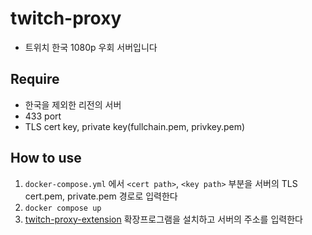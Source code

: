 # twitch-proxy

- 트위치 한국 1080p 우회 서버입니다

## Require
- 한국을 제외한 리전의 서버
- 433 port
- TLS cert key, private key(fullchain.pem, privkey.pem)

## How to use

1. `docker-compose.yml` 에서 `<cert path>`, `<key path>` 부분을 서버의 TLS cert.pem, private.pem 경로로 입력한다
2. `docker compose up`
3. [twitch-proxy-extension](https://github.com/stupidJoon/twitch-proxy-extension) 확장프로그램을 설치하고 서버의 주소를 입력한다
